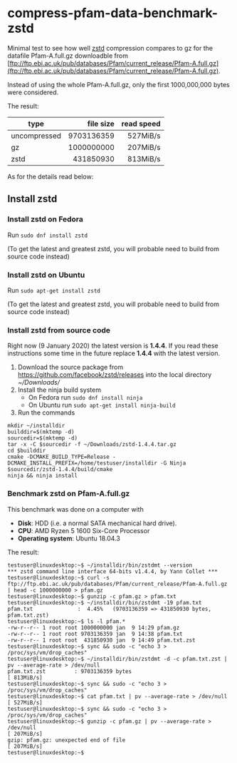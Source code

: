 # compress-pfam-data-benchmark-zstd
Minimal test to see how well [zstd](https://github.com/facebook/zstd) compression compares to gz for the datafile Pfam-A.full.gz downloadble from [ftp://ftp.ebi.ac.uk/pub/databases/Pfam/current_release/Pfam-A.full.gz](ftp://ftp.ebi.ac.uk/pub/databases/Pfam/current_release/Pfam-A.full.gz).


Instead of using the whole Pfam-A.full.gz, only the first 1000,000,000 bytes were considered.

The result:

| type          | file size | read speed | 
| ------------- |  ------: | ------: |
| uncompressed  | 9703136359| 527MiB/s |
| gz            | 1000000000 |  207MiB/s  |
| zstd          | 431850930 |  813MiB/s |


As for the details read below:

## Install zstd

### Install zstd on Fedora

Run `sudo dnf install zstd`

(To get the latest and greatest zstd, you will probable need to build from source code instead)


### Install zstd on Ubuntu

Run `sudo apt-get install zstd`

(To get the latest and greatest zstd, you will probable need to build from source code instead)

### Install zstd from source code

Right now (9 January 2020) the latest version is __1.4.4__.
If you read these instructions some time in the future replace __1.4.4__ with
the latest version.


1. Download the source package from https://github.com/facebook/zstd/releases into the local directory _~/Downloads/_
2. Install the ninja build system
   - On Fedora run `sudo dnf install ninja`
   - On Ubuntu run `sudo apt-get install ninja-build`
3. Run the commands

```
mkdir ~/installdir
builddir=$(mktemp -d)
sourcedir=$(mktemp -d)
tar -x -C $sourcedir -f ~/Downloads/zstd-1.4.4.tar.gz 
cd $builddir
cmake -DCMAKE_BUILD_TYPE=Release -DCMAKE_INSTALL_PREFIX=/home/testuser/installdir -G Ninja $sourcedir/zstd-1.4.4/build/cmake
ninja && ninja install
```

### Benchmark zstd on Pfam-A.full.gz

This benchmark was done on a computer with

* __Disk__: HDD (i.e. a normal SATA mechanical hard drive).
* __CPU__: AMD Ryzen 5 1600 Six-Core Processor
* __Operating system__: Ubuntu 18.04.3

The result: 

```
testuser@linuxdesktop:~$ ~/installdir/bin/zstdmt --version
*** zstd command line interface 64-bits v1.4.4, by Yann Collet ***
testuser@linuxdesktop:~$ curl -s ftp://ftp.ebi.ac.uk/pub/databases/Pfam/current_release/Pfam-A.full.gz  | head -c 1000000000 > pfam.gz
testuser@linuxdesktop:~$ gunzip -c pfam.gz > pfam.txt
testuser@linuxdesktop:~$ ~/installdir/bin/zstdmt -19 pfam.txt
pfam.txt              :  4.45%   (9703136359 => 431850930 bytes, pfam.txt.zst)   
testuser@linuxdesktop:~$ ls -l pfam.*
-rw-r--r-- 1 root root 1000000000 jan  9 14:29 pfam.gz
-rw-r--r-- 1 root root 9703136359 jan  9 14:38 pfam.txt
-rw-r--r-- 1 root root  431850930 jan  9 14:49 pfam.txt.zst
testuser@linuxdesktop:~$ sync && sudo -c "echo 3 > /proc/sys/vm/drop_caches"
testuser@linuxdesktop:~$ ~/installdir/bin/zstdmt -d -c pfam.txt.zst | pv --average-rate > /dev/null
pfam.txt.zst         : 9703136359 bytes                                         
[ 813MiB/s]
testuser@linuxdesktop:~$ sync && sudo -c "echo 3 > /proc/sys/vm/drop_caches"
testuser@linuxdesktop:~$ cat pfam.txt | pv --average-rate > /dev/null
[ 527MiB/s]
testuser@linuxdesktop:~$ sync && sudo -c "echo 3 > /proc/sys/vm/drop_caches"
testuser@linuxdesktop:~$ gunzip -c pfam.gz | pv --average-rate > /dev/null
[ 207MiB/s]
gzip: pfam.gz: unexpected end of file
[ 207MiB/s]
testuser@linuxdesktop:~$ 
```
